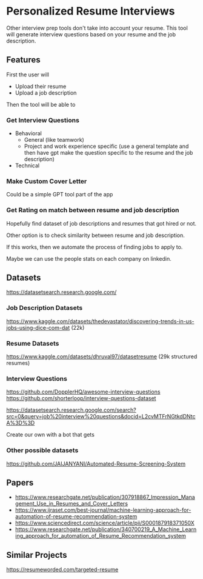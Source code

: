 # Personalized Resume Interviews

Other interview prep tools don't take into account your resume. This tool will generate interview questions based on your resume and the job description.

## Features

First the user will
- Upload their resume
- Upload a job description

Then the tool will be able to

### Get Interview Questions
  - Behavioral
    - General (like teamwork)
    - Project and work experience specific (use a general template and then have gpt make the question specific to the resume and the job description)
  - Technical

### Make Custom Cover Letter

Could be a simple GPT tool part of the app

### Get Rating on match between resume and job description
Hopefully find dataset of job descriptions and resumes that got hired or not.

Other option is to check similarity between resume and job description.

If this works, then we automate the process of finding jobs to apply to.

Maybe we can use the people stats on each company on linkedin.

## Datasets
https://datasetsearch.research.google.com/

### Job Description Datasets
https://www.kaggle.com/datasets/thedevastator/discovering-trends-in-us-jobs-using-dice-com-dat (22k)

### Resume Datasets
https://www.kaggle.com/datasets/dhruval97/datasetresume (29k structured resumes)


### Interview Questions
https://github.com/DopplerHQ/awesome-interview-questions
https://github.com/shorterloop/interview-questions-dataset

https://datasetsearch.research.google.com/search?src=0&query=job%20interview%20questions&docid=L2cvMTFrNGtkdDNtcA%3D%3D

Create our own with a bot that gets


### Other possible datasets
https://github.com/JAIJANYANI/Automated-Resume-Screening-System


## Papers
* https://www.researchgate.net/publication/307918867_Impression_Management_Use_in_Resumes_and_Cover_Letters
* https://www.ijraset.com/best-journal/machine-learning-approach-for-automation-of-resume-recommendation-system
* https://www.sciencedirect.com/science/article/pii/S000187918371050X
* https://www.researchgate.net/publication/340700219_A_Machine_Learning_approach_for_automation_of_Resume_Recommendation_system


## Similar Projects

https://resumeworded.com/targeted-resume
